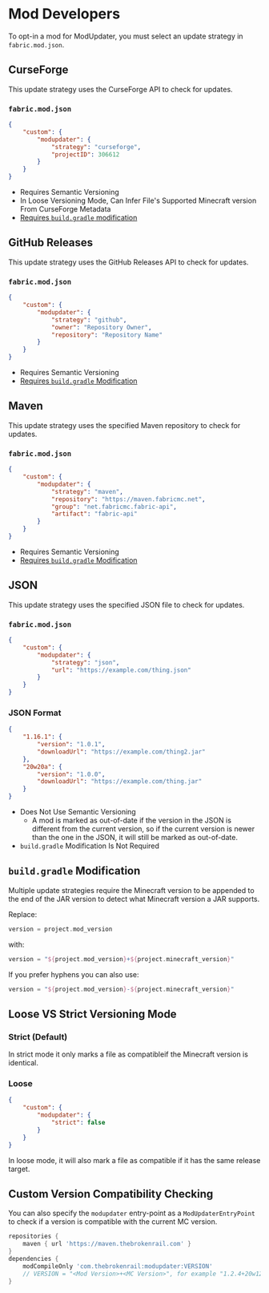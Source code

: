 # Mod Developers
To opt-in a mod for ModUpdater, you must select an update strategy in ```fabric.mod.json```.

## CurseForge
This update strategy uses the CurseForge API to check for updates.

### ```fabric.mod.json```
```json
{
    "custom": {
        "modupdater": {
            "strategy": "curseforge",
            "projectID": 306612
        }
    }
}
```

- Requires Semantic Versioning
- In Loose Versioning Mode, Can Infer File's Supported Minecraft version From CurseForge Metadata
- [Requires ```build.gradle``` modification](#build-gradle-modification)

## GitHub Releases
This update strategy uses the GitHub Releases API to check for updates.

### ```fabric.mod.json```
```json
{
    "custom": {
        "modupdater": {
            "strategy": "github",
            "owner": "Repository Owner",
            "repository": "Repository Name"
        }
    }
}
```

- Requires Semantic Versioning
- [Requires ```build.gradle``` Modification](#build-gradle-modification)

## Maven
This update strategy uses the specified Maven repository to check for updates.

### ```fabric.mod.json```
```json
{
    "custom": {
        "modupdater": {
            "strategy": "maven",
            "repository": "https://maven.fabricmc.net",
            "group": "net.fabricmc.fabric-api",
            "artifact": "fabric-api"
        }
    }
}
```

- Requires Semantic Versioning
- [Requires ```build.gradle``` Modification](#build-gradle-modification)

## JSON
This update strategy uses the specified JSON file to check for updates.

### ```fabric.mod.json```
```json
{
    "custom": {
        "modupdater": {
            "strategy": "json",
            "url": "https://example.com/thing.json"
        }
    }
}
```

### JSON Format
```json
{
    "1.16.1": {
        "version": "1.0.1",
        "downloadUrl": "https://example.com/thing2.jar"
    },
    "20w20a": {
        "version": "1.0.0",
        "downloadUrl": "https://example.com/thing.jar"
    }
}
```

- Does Not Use Semantic Versioning
  - A mod is marked as out-of-date if the version in the JSON is different from the current version, so if the current version is newer than the one in the JSON, it will still be marked as out-of-date.
- ```build.gradle``` Modification Is Not Required

## ```build.gradle``` Modification
Multiple update strategies require the Minecraft version to be appended to the end of the JAR version to detect what Minecraft version a JAR supports.

Replace:
```gradle
version = project.mod_version
```
with:
```gradle
version = "${project.mod_version}+${project.minecraft_version}"
```

If you prefer hyphens you can also use:
```gradle
version = "${project.mod_version}-${project.minecraft_version}"
```

## Loose VS Strict Versioning Mode

### Strict (Default)
In strict mode it only marks a file as compatibleif the Minecraft version is identical.

### Loose
```json
{
    "custom": {
        "modupdater": {
            "strict": false
        }
    }
}
```
In loose mode, it will also mark a file as compatible if it has the same release target.

## Custom Version Compatibility Checking
You can also specify the ```modupdater``` entry-point as a ```ModUpdaterEntryPoint``` to check if a version is compatible with the current MC version.
```gradle
repositories {
    maven { url 'https://maven.thebrokenrail.com' }
}
dependencies {
    modCompileOnly 'com.thebrokenrail:modupdater:VERSION'
    // VERSION = "<Mod Version>+<MC Version>", for example "1.2.4+20w12a"
}
```